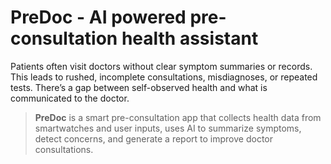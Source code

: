 # PreDoc - AI powered pre-consultation health assistant

Patients often visit doctors without clear symptom summaries or records. This leads to rushed, incomplete consultations, misdiagnoses, or repeated tests.
There’s a gap between self-observed health and what is communicated to the doctor.


> **PreDoc** is a smart pre-consultation app that collects health data from smartwatches and user inputs, uses AI to summarize symptoms, detect concerns, and generate a report to improve doctor consultations.

